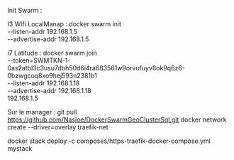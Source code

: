 
Init Swarm :

I3 Wifi LocalManap :
docker swarm init \
    --listen-addr 192.168.1.5 \
    --advertise-addr 192.168.1.5


i7 Latitude :
docker swarm join \
    --token=SWMTKN-1-0as2atbl3c3usu7dbh50d6i4ra683561w9orvufuyv8ok9q6z6-0bzwgcoq8xo9hej593n2381b1 \
    --listen-addr 192.168.1.18 \
    --advertise-addr 192.168.1.18 \
    192.168.1.5


Sur le manager :
git pull https://github.com/Nasjoe/DockerSwarmGeoClusterSql.git
docker network create --driver=overlay traefik-net

docker stack deploy -c composes/https-traefik-docker-compose.yml mystack
